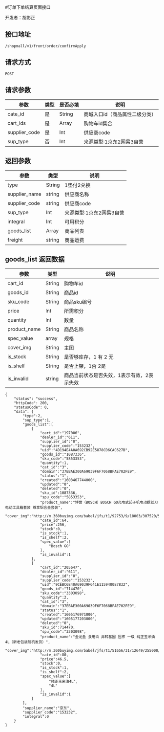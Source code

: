 #订单下单结算页面接口

开发者：胡彰正

## 接口地址
`/shopmall/v1/front/order/confirmApply`

## 请求方式
  `POST`
  
## 请求参数

|参数|类型|是否必填|说明|
| - | - | - | - |
| cate_id | 是 | String | 商城入口id（商品属性二级分类） |
| cart_ids | 是 | Array | 购物车id集合 |
| supplier_code | 是 | Int | 供应商code |
| sup_type | 否 | Int | 来源类型:1京东2网易3自营 |


## 返回参数

|参数|类型|说明|
| - | - | - |
| type | String | 1垫付2兑换 |
| supplier_name | string | 供应商名称 |
| supplier_code | string | 供应商code |
| sup_type | Int | 来源类型:1京东2网易3自营 |
| integral | Int | 可用积分 |
| goods_list | Array | 商品列表 |
| freight | string | 商品运费 |

## goods_list 返回数据
|参数|类型|说明|
| - | - | - |
| cart_id | String | 购物车id |
| goods_id | String | 商品id |
| sku_code | String | 商品sku编号 |
| price | Int | 所需积分 |
| quantity | Int | 数量 |
| product_name | String | 商品名称 |
| spec_value | array | 规格 |
| cover_img | String | 主图 |
| is_stock | String | 是否够库存，1 有 2 无 |
| is_shelf | String | 是否上架，1否 2是 |
| is_invalid | string | 商品当前状态是否失效，1表示有效，2表示失效 |

```
{
    "status": "success",
    "httpCode": 200,
    "statusCode": 0,
    "data": {
        "type":2,
        "sup_type":1,
        "goods_list":[
            {
                "cart_id":"197006",
                "dealer_id":"611",
                "supplier_id":"0",
                "supplier_code":"153232",
                "uid":"4D194E4A0A692CB92E5878CD6CAC627B",
                "goods_id":"1087336",
                "sku_code":"5853353",
                "quantity":1,
                "cat_id":"3",
                "domain":"37EBAE300A69039F6F7068BFAE702FE9",
                "status":"1",
                "created":"1603467744000",
                "updated":"0",
                "deleted":"0",
                "sku_id":1087336,
                "spu_code":"5853353",
                "product_name":"博世（BOSCH）BOSCH GO充电式起子机电动螺丝刀电动工具箱套装 尊享铝合金套装",
                "cover_img":"http://m.360buyimg.com/babel/jfs/t1/92753/9/18003/307520/5e8fccdeEa8b52313/ccaa95a170654d6f.png",
                "cate_id":64,
                "price":256,
                "stock":0,
                "is_stock":1,
                "is_shelf":2,
                "spec_value":[
                    "Bosch GO"
                ],
                "is_invalid":1
            },
            {
                "cart_id":"205647",
                "dealer_id":"611",
                "supplier_id":"0",
                "supplier_code":"153232",
                "uid":"9CEBC6E40A69039F641E1159400E7832",
                "goods_id":"714470",
                "sku_code":"3303098",
                "quantity":2,
                "cat_id":"3",
                "domain":"37EBAE300A69039F6F7068BFAE702FE9",
                "status":"1",
                "created":"1605176971000",
                "updated":"1605177203000",
                "deleted":"0",
                "sku_id":714470,
                "spu_code":"3303098",
                "product_name":"金龙鱼 食用油 非转基因 压榨 一级 纯正玉米油4L（新老包装随机发货）",
                "cover_img":"http://m.360buyimg.com/babel/jfs/t1/51656/31/12649/255000/5d9c54aaEd39bbe69/4e4f8c58e538c459.jpg",
                "cate_id":80,
                "price":46.5,
                "stock":0,
                "is_stock":1,
                "is_shelf":2,
                "spec_value":[
                    "纯正玉米油4L",
                    "4L"
                ],
                "is_invalid":1
            }
        ],
        "supplier_name":"京东",
        "supplier_code":"153232",
        "integral":0
    }
}
```
